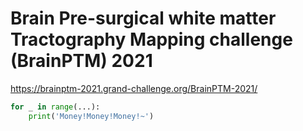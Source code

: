 # Brain Pre-surgical white matter Tractography Mapping challenge (BrainPTM) 2021

https://brainptm-2021.grand-challenge.org/BrainPTM-2021/

```python
for _ in range(...):
    print('Money!Money!Money!~')
```

